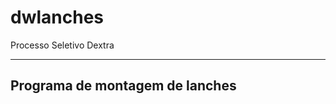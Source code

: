 # dwlanches
Processo Seletivo Dextra

-----------------------------------------
Programa de montagem de lanches
-----------------------------------------
